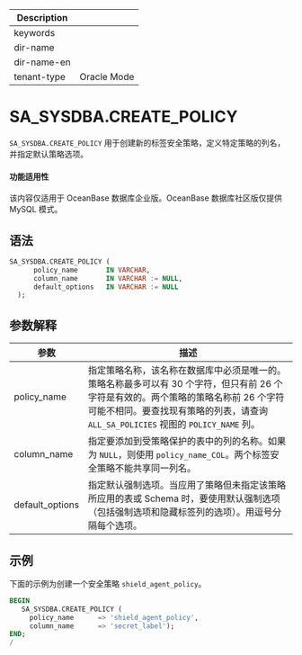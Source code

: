 | Description   |                 |
|---------------|-----------------|
| keywords      |                 |
| dir-name      |                 |
| dir-name-en   |                 |
| tenant-type   | Oracle Mode     |

# SA_SYSDBA.CREATE_POLICY 

`SA_SYSDBA.CREATE_POLICY` 用于创建新的标签安全策略，定义特定策略的列名，并指定默认策略选项。

  <main id="notice" >
    <h4>功能适用性</h4>
    <p>该内容仅适用于 OceanBase 数据库企业版。OceanBase 数据库社区版仅提供 MySQL 模式。</p>
  </main>

语法 
-----------

```sql
SA_SYSDBA.CREATE_POLICY (
      policy_name       IN VARCHAR,
      column_name       IN VARCHAR := NULL,
      default_options   IN VARCHAR := NULL
  );
```



参数解释 
-------------



|     **参数**      |                                                                       **描述**                                                                       |
|-----------------|----------------------------------------------------------------------------------------------------------------------------------------------------|
| policy_name     | 指定策略名称，该名称在数据库中必须是唯一的。策略名称最多可以有 30 个字符，但只有前 26 个字符是有效的。两个策略的策略名称前 26 个字符可能不相同。要查找现有策略的列表，请查询 `ALL_SA_POLICIES` 视图的 `POLICY_NAME` 列。 |
| column_name     | 指定要添加到受策略保护的表中的列的名称。如果为 `NULL`，则使用 `policy_name_COL`。两个标签安全策略不能共享同一列名。                                                                                 |
| default_options | 指定默认强制选项。当应用了策略但未指定该策略所应用的表或 Schema 时，要使用默认强制选项（包括强制选项和隐藏标签列的选项）。用逗号分隔每个选项。                                                                        |



示例 
-----------

下面的示例为创建一个安全策略 `shield_agent_policy`。

```sql
BEGIN
   SA_SYSDBA.CREATE_POLICY ( 
     policy_name      => 'shield_agent_policy',
     column_name      => 'secret_label');
END;
/
```



